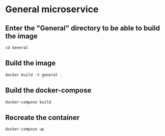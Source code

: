 # General microservice
## Enter the "General" directory to be able to build the image
```cd General```
## Build the image
```docker build -t general .```
## Build the docker-compose
```docker-compose build```
## Recreate the container
```docker-compose up```
